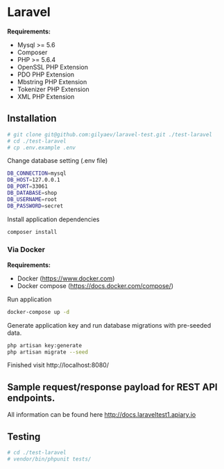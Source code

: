 # Laravel

**Requirements:**

- Mysql >= 5.6
- Composer
- PHP >= 5.6.4
- OpenSSL PHP Extension
- PDO PHP Extension
- Mbstring PHP Extension
- Tokenizer PHP Extension
- XML PHP Extension

## Installation

```bash
# git clone git@github.com:gilyaev/laravel-test.git ./test-laravel
# cd ./test-laravel
# cp .env.example .env
```

Change database setting (.env file)

```bash
DB_CONNECTION=mysql
DB_HOST=127.0.0.1
DB_PORT=33061
DB_DATABASE=shop
DB_USERNAME=root
DB_PASSWORD=secret
```

Install application dependencies 

```bash
composer install
```

### Via Docker

**Requirements:**

- Docker (https://www.docker.com)
- Docker compose (https://docs.docker.com/compose/)

Run application 

```bash
docker-compose up -d
```

Generate application key  and run database migrations with pre-seeded data.

```bash
php artisan key:generate
php artisan migrate --seed
```
Finished visit http://localhost:8080/


## Sample request/response payload for REST API endpoints.

All information can be found here http://docs.laraveltest1.apiary.io

## Testing

```bash
# cd ./test-laravel
# vendor/bin/phpunit tests/
```